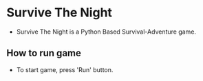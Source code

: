 # Survive The Night
- Survive The Night is a Python Based Survival-Adventure game.

## How to run game
- To start game, press 'Run' button.
